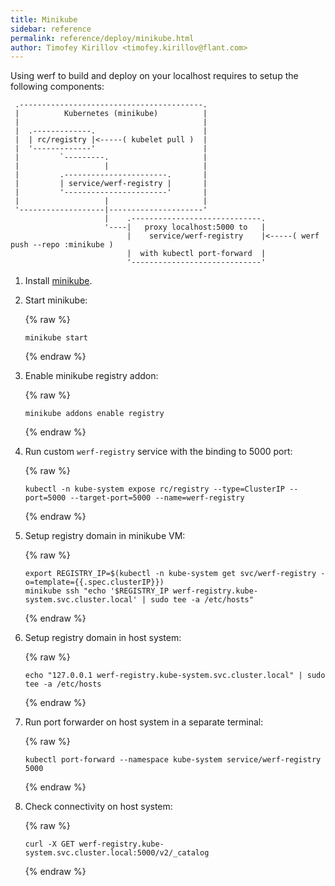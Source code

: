 ```yaml
---
title: Minikube
sidebar: reference
permalink: reference/deploy/minikube.html
author: Timofey Kirillov <timofey.kirillov@flant.com>
---
```


Using werf to build and deploy on your localhost requires to setup the following components:

     .-----------------------------------------.
     |          Kubernetes (minikube)          |
     |                                         |
     |  .-------------.                        |
     |  | rc/registry |<-----( kubelet pull )  |
     |  '-------------'                        |
     |         `---------.                     |
     |                   |                     |
     |         .-----------------------.       |
     |         | service/werf-registry |       |
     |         '-----------------------'       |
     |                   |                     |
     '-------------------|---------------------'
                         |    .-----------------------------.
                         '----|   proxy localhost:5000 to   |
                              |    service/werf-registry    |<-----( werf push --repo :minikube )
                              |  with kubectl port-forward  |
                              '-----------------------------'

1. Install [minikube](https://github.com/kubernetes/minikube).
2. Start minikube:

   {% raw %}
   ```
   minikube start
   ```
   {% endraw %}

3. Enable minikube registry addon:

   {% raw %}
   ```
   minikube addons enable registry
   ```
   {% endraw %}

4. Run custom `werf-registry` service with the binding to 5000 port:

   {% raw %}
   ```
   kubectl -n kube-system expose rc/registry --type=ClusterIP --port=5000 --target-port=5000 --name=werf-registry
   ```
   {% endraw %}

5. Setup registry domain in minikube VM:

   {% raw %}
   ```
   export REGISTRY_IP=$(kubectl -n kube-system get svc/werf-registry -o=template={{.spec.clusterIP}})
   minikube ssh "echo '$REGISTRY_IP werf-registry.kube-system.svc.cluster.local' | sudo tee -a /etc/hosts"
   ```
   {% endraw %}

6. Setup registry domain in host system:

   {% raw %}
   ```
   echo "127.0.0.1 werf-registry.kube-system.svc.cluster.local" | sudo tee -a /etc/hosts
   ```
   {% endraw %}

7. Run port forwarder on host system in a separate terminal:

   {% raw %}
   ```
   kubectl port-forward --namespace kube-system service/werf-registry 5000
   ```
   {% endraw %}

8. Check connectivity on host system:

   {% raw %}
   ```
   curl -X GET werf-registry.kube-system.svc.cluster.local:5000/v2/_catalog
   ```
   {% endraw %}
